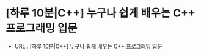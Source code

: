 # [하루 10분|C++] 누구나 쉽게 배우는 C++ 프로그래밍 입문
- URL : [[하루 10분|C++] 누구나 쉽게 배우는 C++ 프로그래밍 입문](https://www.inflearn.com/course/%ED%95%98%EB%A3%A8-10%EB%B6%84-%EC%94%A8%EC%81%A0%EC%81%A0/dashboard)
